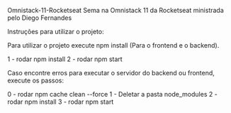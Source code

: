 Omnistack-11-Rocketseat
Sema na Omnistack 11 da Rocketseat ministrada pelo Diego Fernandes

Instruções para utilizar o projeto:

Para utilizar o projeto execute npm install (Para o frontend e o backend).

1 - rodar npm install
2 - rodar npm start


Caso encontre erros para executar o servidor do backend ou frontend, execute os passos:

0 - rodar npm cache clean --force
1 - Deletar a pasta node_modules
2 - rodar npm install
3 - rodar npm start

